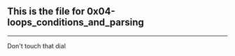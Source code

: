 ## This is the file for 0x04-loops_conditions_and_parsing
---------------------------------------------------------------

Don't touch that dial
